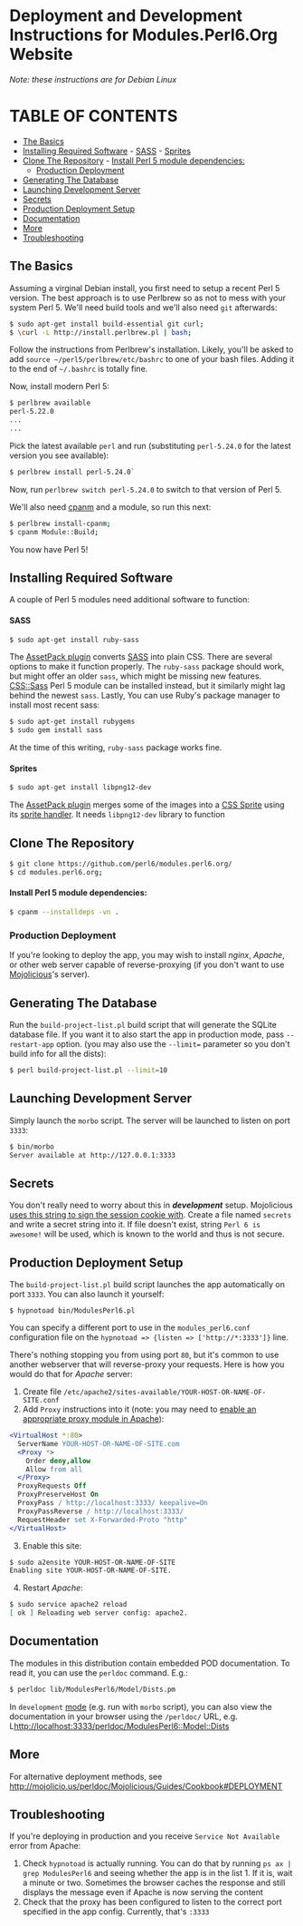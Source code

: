 # Deployment and Development Instructions for Modules.Perl6.Org Website

*Note: these instructions are for Debian Linux*

# TABLE OF CONTENTS
  - [The Basics](#the-basics)
  - [Installing Required Software](#installing-required-software)
          - [SASS](#sass)
          - [Sprites](#sprites)
  - [Clone The Repository](#clone-the-repository)
          - [Install Perl 5 module dependencies:](#install-perl-5-module-dependencies)
      - [Production Deployment](#production-deployment)
  - [Generating The Database](#generating-the-database)
  - [Launching Development Server](#launching-development-server)
  - [Secrets](#secrets)
  - [Production Deployment Setup](#production-deployment-setup)
  - [Documentation](#documentation)
  - [More](#more)
  - [Troubleshooting](#troubleshooting)

## The Basics

Assuming a virginal Debian install, you first need to setup a recent Perl 5
version. The best approach is to use Perlbrew so as not to mess with your
system Perl 5. We'll need build tools and we'll also need `git` afterwards:

```bash
$ sudo apt-get install build-essential git curl;
$ \curl -L http://install.perlbrew.pl | bash;
```

Follow the instructions from Perlbrew's installation. Likely, you'll be asked
to add `source ~/perl5/perlbrew/etc/bashrc` to one of your bash files. Adding
it to the end of `~/.bashrc` is totally fine.

Now, install modern Perl 5:
```bash
$ perlbrew available
perl-5.22.0
...
...
```
Pick the latest available `perl` and run (substituting `perl-5.24.0` for
the latest version you see available):

```bash
$ perlbrew install perl-5.24.0`
```

Now, run `perlbrew switch perl-5.24.0` to switch to that version of Perl 5.

We'll also need [cpanm](metacpan.org/pod/App::cpanminus) and a
module, so run this next:

```bash
$ perlbrew install-cpanm;
$ cpanm Module::Build;
```

You now have Perl 5!

## Installing Required Software

A couple of Perl 5 modules need additional software to function:

#### SASS

```bash
$ sudo apt-get install ruby-sass
```

The [AssetPack plugin](https://metacpan.org/pod/Mojolicious::Plugin::AssetPack)
converts [SASS](http://sass-lang.com/) into plain CSS. There are several
options to make it function properly. The `ruby-sass` package should work,
but might offer an older `sass`, which might be missing new features.
[CSS::Sass](https://metacpan.org/pod/CSS::Sass) Perl 5 module can be installed
instead, but it similarly might lag behind the newest `sass`. Lastly,
You can use Ruby's package manager to install most recent sass:

```bash
$ sudo apt-get install rubygems
$ sudo gem install sass
```

At the time of this writing, `ruby-sass` package works fine.

#### Sprites

```bash
$ sudo apt-get install libpng12-dev
```

The [AssetPack plugin](https://metacpan.org/pod/Mojolicious::Plugin::AssetPack)
merges some of the images into a
[CSS Sprite](https://en.wikipedia.org/wiki/Sprite_%28computer_graphics%29#Sprites_by_CSS) using its
[sprite handler](https://metacpan.org/pod/Mojolicious::Plugin::AssetPack::Handler::Sprites). It needs
`libpng12-dev` library to function

## Clone The Repository

```bash
$ git clone https://github.com/perl6/modules.perl6.org/
$ cd modules.perl6.org;
```

#### Install Perl 5 module dependencies:

```bash
$ cpanm --installdeps -vn .
```

### Production Deployment

If you're looking to deploy the app, you may wish to install *nginx*,
*Apache*, or other web server capable of reverse-proxying (if you don't want
to use [Mojolicious](http://mojolicio.us/)'s server).


## Generating The Database

Run the `build-project-list.pl` build script that will generate the SQLite database file. If you want it to also start the app in production mode, pass
`--restart-app` option. (you may also use the `--limit=` parameter so you don't build info for all the dists):
```bash
$ perl build-project-list.pl --limit=10
```

## Launching Development Server

Simply launch the `morbo` script. The server will be launched to listen on port `3333`:
```bash
$ bin/morbo
Server available at http://127.0.0.1:3333
```

## Secrets

You don't really need to worry about this in ***development*** setup.
Mojolicious [uses this string to sign the session cookie with](https://metacpan.org/pod/Mojolicious#secrets). Create a file named `secrets` and write a
secret string into it. If file doesn't exist, string `Perl 6 is awesome!` will
be used, which is known to the world and thus is not secure.

## Production Deployment Setup
The `build-project-list.pl` build script launches the app automatically on port `3333`. You can also launch it yourself:
```
$ hypnotoad bin/ModulesPerl6.pl
```
You can specify a different port to use in the `modules_perl6.conf` configuration file on the `hypnotoad => {listen => ['http://*:3333']}` line.

There's nothing stopping you from using port `80`, but it's common to use another webserver that will reverse-proxy your requests. Here is how you would do that for *Apache* server:

1) Create file `/etc/apache2/sites-available/YOUR-HOST-OR-NAME-OF-SITE.conf`
2) Add `Proxy` instructions into it (note: you may need to [enable an appropriate proxy module in Apache](https://www.google.ca/?q=apache+enable+proxy+mod)):
```apache
<VirtualHost *:80>
  ServerName YOUR-HOST-OR-NAME-OF-SITE.com
  <Proxy *>
    Order deny,allow
    Allow from all
  </Proxy>
  ProxyRequests Off
  ProxyPreserveHost On
  ProxyPass / http://localhost:3333/ keepalive=On
  ProxyPassReverse / http://localhost:3333/
  RequestHeader set X-Forwarded-Proto "http"
</VirtualHost>
```
3) Enable this site:
```bash
$ sudo a2ensite YOUR-HOST-OR-NAME-OF-SITE
Enabling site YOUR-HOST-OR-NAME-OF-SITE.
```
4) Restart *Apache*:
```bash
$ sudo service apache2 reload
[ ok ] Reloading web server config: apache2.
```
## Documentation
The modules in this distribution contain embedded POD documentation. To read it, you can use the `perldoc` command. E.g.:
```bash
$ perldoc lib/ModulesPerl6/Model/Dists.pm
```

In `development` [mode](https://metacpan.org/pod/Mojolicious#mode)
(e.g. run with `morbo` script), you can also view the
documentation in your browser using the `/perldoc/` URL, e.g.
L<http://localhost:3333/perldoc/ModulesPerl6::Model::Dists>

## More

For alternative deployment methods, see http://mojolicio.us/perldoc/Mojolicious/Guides/Cookbook#DEPLOYMENT

## Troubleshooting

If you're deploying in production and you receive `Service Not Available`
error from Apache:
  1. Check `hypnotoad` is actually running. You can do that by running
    `ps ax | grep ModulesPerl6` and seeing whether the app is in the list
    1. If it is, wait a minute or two. Sometimes the browser caches the
      response and still displays the message even if Apache is now serving
      the content
  2. Check that the proxy has been configured to listen to the correct port
    specified in the app config. Currently, that's `:3333`

